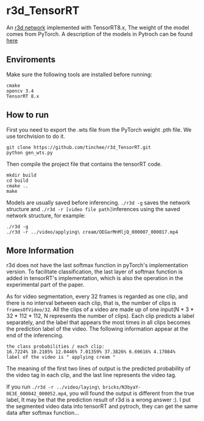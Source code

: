 # r3d_TensorRT
An [r3d network](https://arxiv.org/abs/1711.11248) implemented with TensorRT8.x, The weight of the model comes from PyTorch. A description of the models in Pytroch can be found [here](https://pytorch.org/vision/stable/models.html#video-classification)

## Enviroments

Make sure the following tools are installed before running:

```
cmake
opencv 3.4
TensorRT 8.x
```

## How to run

First you need to export the .wts file from the PyTorch weight .pth file. We use torchvision to do it.

```
git clone https://github.com/tinchee/r3d_TensorRT.git
python gen_wts.py
```

Then compile the project file that contains the tensorRT code.

```
mkdir build
cd build
cmake ..
make
```

Models are usually saved before inferencing. ```./r3d -g```  saves the network structure and ```./r3d -r [video file path]```inferences using the saved network structure, for example:

```
./r3d -g
./r3d -r ../video/applying\ cream/OEGarMnMljQ_000007_000017.mp4
```

## More Information

r3d does not have the last softmax function in pyTorch's implementation version. To facilitate classification, the last layer of softmax function is added in tensorRT's implementation, which is also the operation in the experimental part of the paper.

As for video segmentation, every 32 frames is regarded as one clip, and there is no interval between each clip, that is, the number of clips is ```framesOfVideo/32```. All the clips of a video are made up of one input(N * 3 * 32 * 112 * 112, N represents the number of clips). Each clip predicts a label separately, and the label that appears the most times in all clips becomes the prediction label of the video. The following information appear at the end of the inferencing.

```
the class probabilities / each clip:
16.7224% 10.2105% 12.0446% 7.01359% 37.3826% 6.69616% 4.17084% 
label of the video is " applying cream "
```

The meaning of the first two lines of output is the predicted probability of the video tag in each clip, and the last line represents the video tag.

If you run ```./r3d -r ../video/laying\ bricks/N3byaY-0E3E_000042_000052.mp4```, you will found the output is different from the true label, It may be that the prediction result of r3d is a wrong answer :). I put the segmented video data into tensorRT and pytroch, they can get the same data after softmax function...
